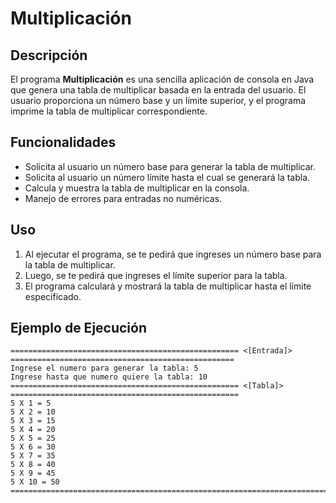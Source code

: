 # Multiplicación

## Descripción

El programa **Multiplicación** es una sencilla aplicación de consola en Java que genera una tabla de multiplicar basada en la entrada del usuario. El usuario proporciona un número base y un límite superior, y el programa imprime la tabla de multiplicar correspondiente.

## Funcionalidades

- Solicita al usuario un número base para generar la tabla de multiplicar.
- Solicita al usuario un número límite hasta el cual se generará la tabla.
- Calcula y muestra la tabla de multiplicar en la consola.
- Manejo de errores para entradas no numéricas.

## Uso

1. Al ejecutar el programa, se te pedirá que ingreses un número base para la tabla de multiplicar.
2. Luego, se te pedirá que ingreses el límite superior para la tabla.
3. El programa calculará y mostrará la tabla de multiplicar hasta el límite especificado.

## Ejemplo de Ejecución

```plaintext
=================================================== <[Entrada]> ==================================================
Ingrese el numero para generar la tabla: 5
Ingrese hasta que numero quiere la tabla: 10
=================================================== <[Tabla]> ===================================================
5 X 1 = 5
5 X 2 = 10
5 X 3 = 15
5 X 4 = 20
5 X 5 = 25
5 X 6 = 30
5 X 7 = 35
5 X 8 = 40
5 X 9 = 45
5 X 10 = 50
==================================================================================================================
